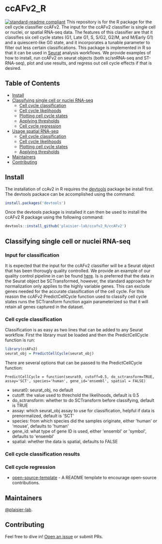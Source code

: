 # ccAFv2_R
[![standard-readme compliant](https://img.shields.io/badge/readme%20style-standard-brightgreen.svg?style=flat-square)](https://github.com/RichardLitt/standard-readme)
This repository is for the R package for the cell cycle classifier ccAFv2. The input for the ccAFv2 classifier is single cell or nuclei, or spatial RNA-seq data.  The features of this classifier are that it classifies six cell cycle states (G1, Late G1, S, S/G2, G2/M, and M/Early G1) and a quiescent-like G0 state, and it incorporates a tunable parameter to filter out less certain classifications. This package is implemented in R so that it can be used in [Seurat](https://satijalab.org/seurat/) analysis workflows. We provide examples of how to install, run ccAFv2 on seurat objects (both sc/snRNA-seq and ST-RNA-seq), plot and use results, and regress out cell cycle effects if that is desired.

## Table of Contents

- [Install](#install)
- [Classifying single cell or nuclei RNA-seq](#classifying-single-cell-or-nuclei-rna-seq)
	- [Cell cycle classification](#cell-cycle-classification)
	- [Cell cycle likelihoods](#cell-cycle-classification)
    - [Plotting cell cycle states](#plotting-cell-cycle-states)
	- [Applying thresholds](#applying-thresholds)
	- [Cell cycle regression](#cell-cycle-regression)
- [Usage spatial RNA-seq](#usage)
	- [Cell cycle classification](#cell-cycle-classification)
	- [Cell cycle likelihoods](#cell-cycle-classification)
    - [Plotting cell cycle states](#plotting-cell-cycle-states)
	- [Applying thresholds](#applying-thresholds)
- [Maintainers](#maintainers)
- [Contributing](#contributing)

## Install

The installation of ccAv2 in R requires the [devtools](https://cran.r-project.org/web/packages/devtools/readme/README.html) package be install first. The devtools packace can be accomplished using the command:

```r
install.packages('devtools')
```

Once the devtools package is installed it can then be used to install the ccAFv2 R package using the following command:

```r
devtools::install_github('plaisier-lab/ccafv2_R/ccAFv2')
```

## Classifying single cell or nuclei RNA-seq

### Input for classification

It is expected that the input for the ccAFv2 classifier will be a Seurat object that has been thorougly quality controlled. We provide an example of our quality control pipeline in can be found [here](https://github.com/plaisier-lab/ccAFv2/blob/main/scripts/02_scQC_2024.R). Is is preferred that the data in the Seurat object be SCTransformed, however, the standard approach for normalization only applies to the highly variable genes. This can exclude genes needed for the
accurate classification of the cell cycle. For this reason the ccAFv2 PredictCellCycle function used to classify cell cycle states runs the SCTransform function again parameterized so that it will retain all genes captured in the dataset.

### Cell cycle classification

Classification is as easy as two lines that can be added to any Seurat workflow. First the library must be loaded and then the PredictCellCycle function is run:

```r
library(ccAFv2)
seurat_obj = PredictCellCycle(seurat_obj)

```
There are several options that can be passed to the PredictCellCycle function:
```
PredictCellCycle = function(seurat0, cutoff=0.5, do_sctransform=TRUE, assay='SCT', species='human', gene_id='ensembl', spatial = FALSE) 
```
- seurat0: seurat_obj, no default
- cutoff: the value used to threchold the likelihoods, default is 0.5
- do_sctransform: whether to do SCTransform before classifying, default is TRUE
- assay: which seurat_obj assay to use for classification, helpful if data is prenormalized, default is 'SCT'
- species: from which species did the samples originate, either 'human' or 'mouse', defaults to 'human'
- gene_id: what type of gene ID is used, either 'ensembl' or 'symbol', defaults to 'ensembl'
- spatial: whether the data is spatial, defaults to FALSE

### Cell cycle classification results



### Cell cycle regression

- [open-source-template](https://github.com/davidbgk/open-source-template/) - A README template to encourage open-source contributions.

## Maintainers

[@plaisier-lab](https://github.com/plaisier-lab).

## Contributing

Feel free to dive in! [Open an issue](https://github.com/plaisier-lab/ccAFv2_R/issues/new) or submit PRs.
